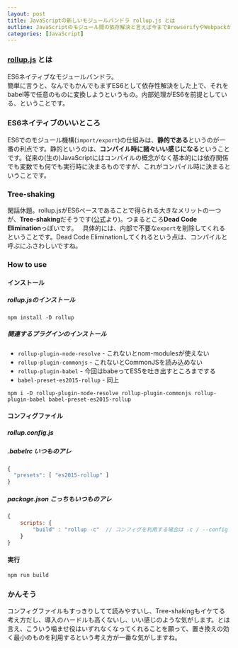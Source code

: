 ```yaml
---
layout: post
title: JavaScriptの新しいモジュールバンドラ rollup.js とは
outline: JavaScriptのモジュール間の依存解決と言えば今までBrowserifyやWebpackがメジャーどころでしたが、それらに新しいお仲間が登場したようです。ES6をベースとしていて、Tree-shakingがウリというrollup.jsとは一体どんなものなのか、簡単に調べてまとめてみました。
categories: [JavaScript]
---
```


### [rollup.js](http://rollupjs.org/) とは
ES6ネイティブなモジュールバンドラ。  
簡単に言うと、なんでもかんでもまずES6として依存性解決をした上で、それをbabel等で任意のものに変換しようというもの。内部処理がES6を前提としている、ということです。

### ES6ネイティブのいいところ
ES6でのモジュール機構(`import/export`)の仕組みは、**静的である**というのが一番の利点です。静的というのは、**コンパイル時に諸々いい感じになる**ということです。従来の(生の)JavaScriptにはコンパイルの概念がなく基本的には依存関係でも変数でも何でも実行時に決まるものですが、これがコンパイル時に決まるということです。

###  Tree-shaking
閑話休題。rollup.jsがES6ベースであることで得られる大きなメリットの一つが、**Tree-shaking**だそうです([公式](http://rollupjs.org/)より)。つまるところ**Dead Code Elimination**っぽいです。  
具体的には、内部で不要な`export`を削除してくれるということです。Dead Code Eliminationしてくれるという点は、コンパイルと呼ぶにふさわしいですね。

### How to use

#### インストール

##### rollup.jsのインストール
```
npm install -D rollup
```


##### 関連するプラグインのインストール

* `rollup-plugin-node-resolve`  - これないとnom-modulesが使えない
* `rollup-plugin-commonjs`  - これないとCommonJSを読み込めない
* `rollup-plugin-babel`  - 今回はbabeってES5を吐き出すところまでする
* `babel-preset-es2015-rollup`  - 同上

```
npm i -D rollup-plugin-node-resolve rollup-plugin-commonjs rollup-plugin-babel babel-preset-es2015-rollup
```


#### コンフィグファイル

##### rollup.config.js
<script src="https://gist.github.com/aloerina01/d047155a90370f4a69199301285cff6d.js"></script>


##### .babelrc いつものアレ

```javascript
{
  "presets": [ "es2015-rollup" ]
}
```


##### package.json こっちもいつものアレ

```javascript
{
	scripts: {
		"build" : "rollup -c"  // コンフィグを利用する場合は -c / --config
	}
}
```

#### 実行

```
npm run build
```


### かんそう
コンフィグファイルもすっきりしてて読みやすいし、Tree-shakingもイケてる考え方だし、導入のハードルも高くないし、いい感じのような気がします。とは言え、こういう噛ませ役はいずれなくなってくれることを願って、置き換えの効く最小のものを利用するという考え方が一番な気がしますね。
